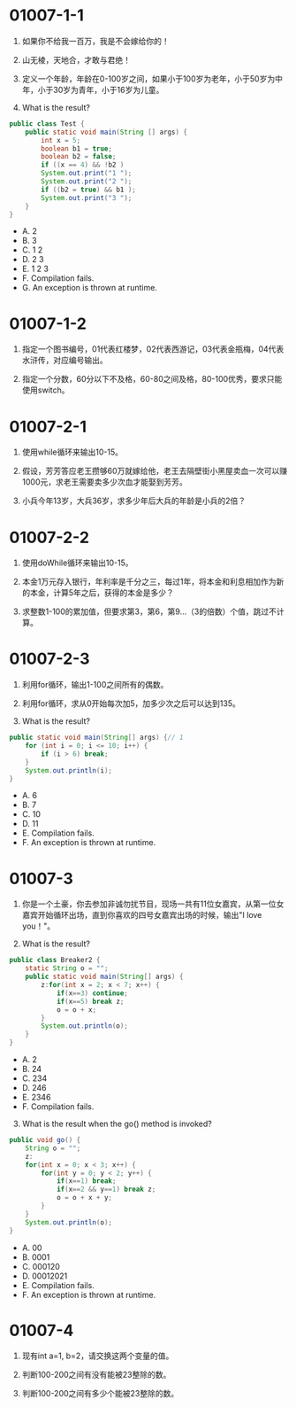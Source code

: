 # 01007-1-1
1. 如果你不给我一百万，我是不会嫁给你的！

2. 山无棱，天地合，才敢与君绝！

3. 定义一个年龄，年龄在0-100岁之间，如果小于100岁为老年，小于50岁为中年，小于30岁为青年，小于16岁为儿童。

4. What is the result?
```java
public class Test {
    public static void main(String [] args) {
        int x = 5;
        boolean b1 = true;
        boolean b2 = false;
        if ((x == 4) && !b2 )
        System.out.print("1 ");
        System.out.print("2 ");
        if ((b2 = true) && b1 );
        System.out.print("3 ");
    }
}
```
- A. 2
- B. 3
- C. 1 2
- D. 2 3
- E. 1 2 3
- F. Compilation fails.
- G. An exception is thrown at runtime.

# 01007-1-2
1. 指定一个图书编号，01代表红楼梦，02代表西游记，03代表金瓶梅，04代表水浒传，对应编号输出。

2. 指定一个分数，60分以下不及格，60-80之间及格，80-100优秀，要求只能使用switch。

# 01007-2-1
1. 使用while循环来输出10-15。

2. 假设，芳芳答应老王攒够60万就嫁给他，老王去隔壁街小黑屋卖血一次可以赚1000元，求老王需要卖多少次血才能娶到芳芳。

3. 小兵今年13岁，大兵36岁，求多少年后大兵的年龄是小兵的2倍？

# 01007-2-2
1. 使用doWhile循环来输出10-15。

2. 本金1万元存入银行，年利率是千分之三，每过1年，将本金和利息相加作为新的本金，计算5年之后，获得的本金是多少？

3. 求整数1-100的累加值，但要求第3，第6，第9...（3的倍数）个值，跳过不计算。

# 01007-2-3
1. 利用for循环，输出1-100之间所有的偶数。

2. 利用for循环，求从0开始每次加5，加多少次之后可以达到135。

3. What is the result?
```java
public static void main(String[] args) {// 1
    for (int i = 0; i <= 10; i++) {
        if (i > 6) break;
    }
    System.out.println(i);
}
```
- A. 6
- B. 7
- C. 10
- D. 11
- E. Compilation fails.
- F. An exception is thrown at runtime.

# 01007-3
1. 你是一个土豪，你去参加非诚勿扰节目，现场一共有11位女嘉宾，从第一位女嘉宾开始循环出场，直到你喜欢的四号女嘉宾出场的时候，输出"I love you！"。

2. What is the result?
```java
public class Breaker2 {
    static String o = "";
    public static void main(String[] args) {
        z:for(int x = 2; x < 7; x++) {
            if(x==3) continue;
            if(x==5) break z;
            o = o + x;
        }
        System.out.println(o);
    }
}
```
- A. 2
- B. 24
- C. 234
- D. 246
- E. 2346
- F. Compilation fails.

3. What is the result when the go() method is invoked?
```java
public void go() {
    String o = "";
    z:
    for(int x = 0; x < 3; x++) {
        for(int y = 0; y < 2; y++) {
            if(x==1) break;
            if(x==2 && y==1) break z;
            o = o + x + y;
        }
    }
    System.out.println(o);
}
```
- A. 00
- B. 0001
- C. 000120
- D. 00012021
- E. Compilation fails.
- F. An exception is thrown at runtime.

# 01007-4
1. 现有int a=1, b=2，请交换这两个变量的值。	

2. 判断100-200之间有没有能被23整除的数。

3. 判断100-200之间有多少个能被23整除的数。